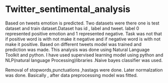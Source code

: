 # Twitter_sentimental_analysis
Based on tweets emotion is predicted.
Two datasets were there one is test dataset and train dataset.Dataset has id , label and tweet.
label 0 represented positive emotion and 1 represented negative. 
Task was not that if positive word is with not make it negative and if negative word is with not make it 
positive. Based on different tweets model was trained and prediction was made.
This analysis was done using Natural Language Toolkit and python.
I have used supervised learning model using python and NLP(natural language Processing)libraries
.Naive bayes classifier was used.

Removal of stopwords,punctuations ,hastags were done. Later normalzation was done.
Basically , after data  preprocessing model was fitted. 
